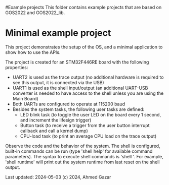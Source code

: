 #Example projects
This folder contains example projects that are based on GOS2022 and GOS2022_lib.

# Minimal example project
This project demonstrates the setup of the OS, and a minimal application to show how to use the APIs.

The project is created for an STM32F446RE board with the following properties:
-	UART2 is used as the trace output (no additional hardware is required to see this output, it is connected via the USB)
-	UART1 is used as the shell input/output (an additional UART-USB converter is needed to have access to the shell unless you are using the Main Board)
-	Both UARTs are configured to operate at 115200 baud
-	Besides the system tasks, the following user tasks are defined:
	-	LED blink task (to toggle the user LED on the board every 1 second, and increment the lifesign trigger)
	-	Button task (to receive a trigger from the user button interrupt callback and call a kernel dump)
	-	CPU-load task (to print an average CPU load on the trace output)

Observe the code and the behavior of the system. The shell is configured, built-in commands can be run (type 'shell help' for available command parameters).
The syntax to execute shell commands is 'shell <parameter>'. For example, 'shell runtime' will print out the system runtime from last reset on the shell output.

Last updated: 2024-05-03
(c) 2024, Ahmed Gazar
